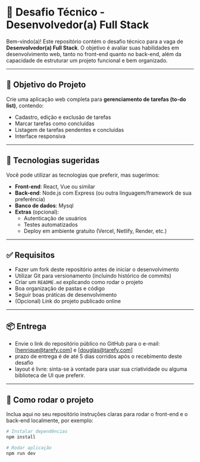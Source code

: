 # 🚀 Desafio Técnico - Desenvolvedor(a) Full Stack

Bem-vindo(a)! Este repositório contém o desafio técnico para a vaga de **Desenvolvedor(a) Full Stack**. O objetivo é avaliar suas habilidades em desenvolvimento web, tanto no front-end quanto no back-end, além da capacidade de estruturar um projeto funcional e bem organizado.

---

## 🎯 Objetivo do Projeto

Crie uma aplicação web completa para **gerenciamento de tarefas (to-do list)**, contendo:

- Cadastro, edição e exclusão de tarefas
- Marcar tarefas como concluídas
- Listagem de tarefas pendentes e concluídas
- Interface responsiva

---

## 🧰 Tecnologias sugeridas

Você pode utilizar as tecnologias que preferir, mas sugerimos:

- **Front-end**: React, Vue ou similar
- **Back-end**: Node.js com Express (ou outra linguagem/framework de sua preferência)
- **Banco de dados**: Mysql
- **Extras** (opcional):
  - Autenticação de usuários
  - Testes automatizados
  - Deploy em ambiente gratuito (Vercel, Netlify, Render, etc.)

---

## ✅ Requisitos

- Fazer um fork deste repositório antes de iniciar o desenvolvimento
- Utilizar Git para versionamento (incluindo histórico de commits)
- Criar um `README.md` explicando como rodar o projeto
- Boa organização de pastas e código
- Seguir boas práticas de desenvolvimento
- (Opcional) Link do projeto publicado online

---

## 📦 Entrega

- Envie o link do repositório público no GitHub para o e-mail: [henrique@tarefy.com] e [douglas@tarefy.com]
- prazo de entrega é de até 5 dias corridos após o recebimento deste desafio
- layout é livre: sinta-se à vontade para usar sua criatividade ou alguma biblioteca de UI que preferir.

---

## 📘 Como rodar o projeto

Inclua aqui no seu repositório instruções claras para rodar o front-end e o back-end localmente, por exemplo:

```bash
# Instalar dependências
npm install

# Rodar aplicação
npm run dev
